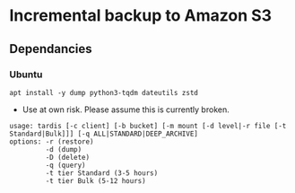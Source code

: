 # Incremental backup to Amazon S3

## Dependancies
### Ubuntu
```
apt install -y dump python3-tqdm dateutils zstd
```
* Use at own risk. Please assume this is currently broken.

```
usage: tardis [-c client] [-b bucket] [-m mount [-d level|-r file [-t Standard|Bulk]]] [-q ALL|STANDARD|DEEP_ARCHIVE]
options: -r (restore)
         -d (dump)
         -D (delete)
         -q (query)
         -t tier Standard (3-5 hours)
         -t tier Bulk (5-12 hours)
```
